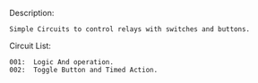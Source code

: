 Description:
	
	Simple Circuits to control relays with switches and buttons.

	
Circuit List:

	001:  Logic And operation.
	002:  Toggle Button and Timed Action.